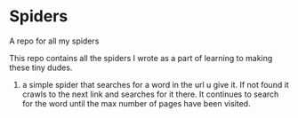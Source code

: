 # Spiders
A repo for all my spiders


This repo contains all the spiders I wrote as a part of learning to making these tiny dudes.

1. a simple spider that searches for a word in the url u give it. If not found it crawls to the next link and searches for it there. It continues to search for the word until the max number of pages have been visited.

